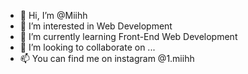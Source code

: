 - 👋 Hi, I’m @Miihh
- 👀 I’m interested in Web Development
- 🌱 I’m currently learning Front-End Web Development
- 💞️ I’m looking to collaborate on ...
- 📫 You can find me on instagram @1.miihh

<!---
Miihh/Miihh is a ✨ special ✨ repository because its `README.md` (this file) appears on your GitHub profile.
You can click the Preview link to take a look at your changes.
--->
